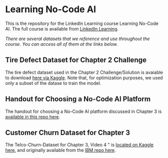 # Learning No-Code AI

This is the repository for the LinkedIn Learning course Learning No-Code AI. The full course is available from [LinkedIn Learning][lil-course-url].

_There are several datasets that we reference and use throughout the course. You can access all of them at the links below._


## Tire Defect Dataset for Chapter 2 Challenge

The tire defect dataset used in the Chapter 2 Challenge/Solution is avaiable to download [here via Kaggle](https://www.kaggle.com/datasets/jehanbhathena/tire-texture-image-recognition). Note that, for optimization purposes, we used only a subset of the datase to train the model.

## Handout for Choosing a No-Code AI Platform

The handout for choosing a No-Code AI platform discussed in Chapter 3 is [available in this repo here](/Handout.md).

## Customer Churn Dataset for Chapter 3

The Telco-Churn-Dataset for Chapter 3, Video 4 " is [located on Kaggle here](https://www.kaggle.com/datasets/yeanzc/telco-customer-churn-ibm-dataset), and originally available from the [IBM repo here](https://github.com/IBM/telco-customer-churn-on-icp4d).

[0]: # (Replace these placeholder URLs with actual course URLs)

[lil-course-url]: https://www.linkedin.com/learning/
[lil-thumbnail-url]: http://

